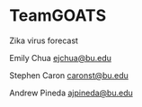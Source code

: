 # TeamGOATS
Zika virus forecast

Emily Chua
ejchua@bu.edu

Stephen Caron
caronst@bu.edu

Andrew Pineda 
ajpineda@bu.edu
